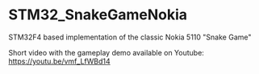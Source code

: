 # STM32_SnakeGameNokia

STM32F4 based implementation of the classic Nokia 5110 "Snake Game"

Short video with the gameplay demo available on Youtube: https://youtu.be/vmf_LfWBd14
